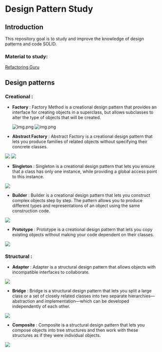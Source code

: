 # Design Pattern Study


## Introduction

This repository goal is to study and improve the knowledge of design patterns and code SOLID.


### Material to study: 

[Refactoring Guru](https://refactoring.guru/design-patterns)

## Design patterns 

### Creational :
- **Factory** : Factory Method is a creational design pattern that provides an interface for creating objects in a superclass, but allows subclasses to alter the type of objects that will be created.

    ![img.png](Images/img.png)
    ![img.png](Images/img2.png)

  
- **Abstract Factory** : Abstract Factory is a creational design pattern that lets you produce families of related objects without specifying their concrete classes.

![](Images/iphone-full.jpg)
![](Images/services.jpg)

- **Singleton** : Singleton is a creational design pattern that lets you ensure that a class has only one instance, while providing a global access point to this instance.

![](Images/connectionPool.jpg)

- **Builder** : Builder is a creational design pattern that lets you construct complex objects step by step. The pattern allows you to produce different types and representations of an object using the same construction code.

![](Images/meal-after.jpg)

- **Prototype** : Prototype is a creational design pattern that lets you copy existing objects without making your code dependent on their classes.

![](Images/cloneBuilder.jpg)

### Structural :

- **Adapter** : Adapter is a structural design pattern that allows objects with incompatible interfaces to collaborate.

![](Images/hdmi-after.jpg)

- **Bridge** : Bridge is a structural design pattern that lets you split a large class or a set of closely related classes into two separate hierarchies—abstraction and implementation—which can be developed independently of each other.

![](Images/services-after.jpg)

- **Composite** : Composite is a structural design pattern that lets you compose objects into tree structures and then work with these structures as if they were individual objects.

![](Images/folders.jpg)